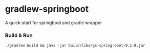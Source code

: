 # gradlew-springboot
A quick-start for springboot and gradle wrapper

### Build & Run
```
./gradlew build && java -jar build/libs/gs-spring-boot-0.1.0.jar
```
